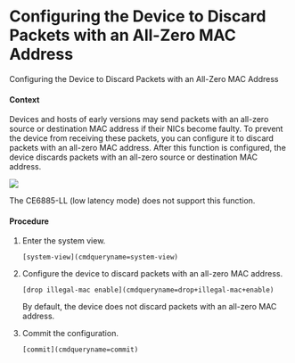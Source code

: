 Configuring the Device to Discard Packets with an All-Zero MAC Address
======================================================================

Configuring the Device to Discard Packets with an All-Zero MAC Address

#### Context

Devices and hosts of early versions may send packets with an all-zero source or destination MAC address if their NICs become faulty. To prevent the device from receiving these packets, you can configure it to discard packets with an all-zero MAC address. After this function is configured, the device discards packets with an all-zero source or destination MAC address.

![](public_sys-resources/note_3.0-en-us.png) 

The CE6885-LL (low latency mode) does not support this function.



#### Procedure

1. Enter the system view.
   
   
   ```
   [system-view](cmdqueryname=system-view)
   ```
2. Configure the device to discard packets with an all-zero MAC address.
   
   
   ```
   [drop illegal-mac enable](cmdqueryname=drop+illegal-mac+enable)
   ```
   
   By default, the device does not discard packets with an all-zero MAC address.
3. Commit the configuration.
   
   
   ```
   [commit](cmdqueryname=commit)
   ```